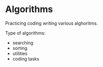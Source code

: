 # Algorithms
Practicing coding  writing various alghoritms.

Type of algorithms:
* searching
* sorting
* utilities
* coding tasks
